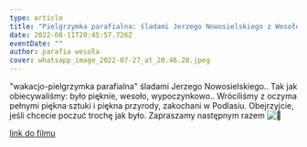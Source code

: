 ```yaml
---
type: article
title: "Pielgrzymka parafialna: śladami Jerzego Nowosielskiego z Wesołej na Podlasie"
date: 2022-08-11T20:45:57.726Z
eventDate: ""
author: parafia wesoła
cover: whatsapp_image_2022-07-27_at_20.46.28.jpeg
---
```

<!--StartFragment-->

"wakacjo-pielgrzymka parafialna" śladami Jerzego Nowosielskiego.. Tak jak obiecywaliśmy: było pięknie, wesoło, wypoczynkowo.. Wróciliśmy z oczyma pełnymi piękna sztuki i piękna przyrody, zakochani w Podlasiu. Obejrzyjcie, jeśli chcecie poczuć trochę jak było. Zapraszamy następnym razem ![🙂](https://static.xx.fbcdn.net/images/emoji.php/v9/ta5/1.5/16/1f642.png)

[link do filmu](https://drive.google.com/file/d/1K7tlGqrfn31dMkOPsKdiftkJ518RkRVB/view?usp=sharing)

<!--EndFragment-->